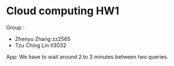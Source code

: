 # Cloud computing HW1

Group :
- Zhenyu Zhang zz2565
- Tzu Ching Lin tl3032

App: We have to wait around 2 to 3 minutes between two queries.
